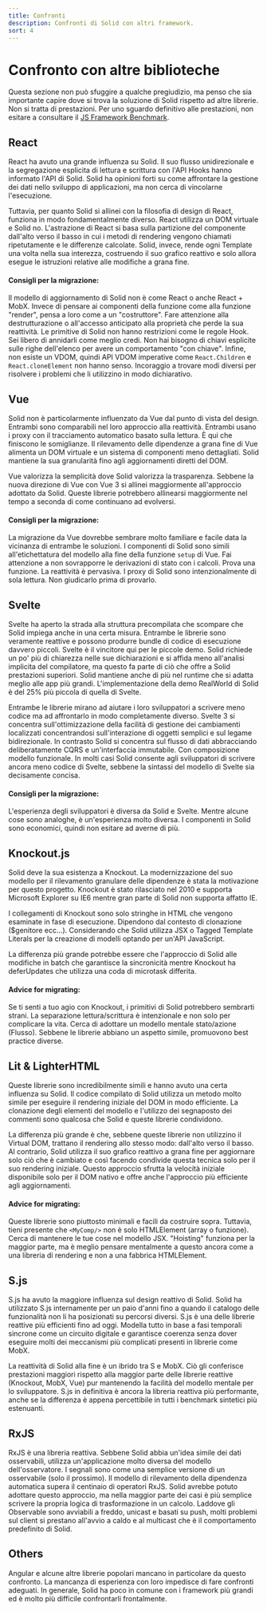 ```yaml
---
title: Confronti
description: Confronti di Solid con altri framework.
sort: 4
---
```


# Confronto con altre biblioteche

Questa sezione non può sfuggire a qualche pregiudizio, ma penso che sia importante capire dove si trova la soluzione di Solid rispetto ad altre librerie. Non si tratta di prestazioni. Per uno sguardo definitivo alle prestazioni, non esitare a consultare il [JS Framework Benchmark](https://github.com/krausest/js-framework-benchmark).

## React

React ha avuto una grande influenza su Solid. Il suo flusso unidirezionale e la segregazione esplicita di lettura e scrittura con l'API Hooks hanno informato l'API di Solid. Solid ha opinioni forti su come affrontare la gestione dei dati nello sviluppo di applicazioni, ma non cerca di vincolarne l'esecuzione.

Tuttavia, per quanto Solid si allinei con la filosofia di design di React, funziona in modo fondamentalmente diverso. React utilizza un DOM virtuale e Solid no. L'astrazione di React si basa sulla partizione del componente dall'alto verso il basso in cui i metodi di rendering vengono chiamati ripetutamente e le differenze calcolate. Solid, invece, rende ogni Template una volta nella sua interezza, costruendo il suo grafico reattivo e solo allora esegue le istruzioni relative alle modifiche a grana fine.

#### Consigli per la migrazione:

Il modello di aggiornamento di Solid non è come React o anche React + MobX. Invece di pensare ai componenti della funzione come alla funzione "render", pensa a loro come a un "costruttore". Fare attenzione alla destrutturazione o all'accesso anticipato alla proprietà che perde la sua reattività. Le primitive di Solid non hanno restrizioni come le regole Hook. Sei libero di annidarli come meglio credi. Non hai bisogno di chiavi esplicite sulle righe dell'elenco per avere un comportamento "con chiave". Infine, non esiste un VDOM, quindi API VDOM imperative come `React.Children` e `React.cloneElement` non hanno senso. Incoraggio a trovare modi diversi per risolvere i problemi che li utilizzino in modo dichiarativo.

## Vue

Solid non è particolarmente influenzato da Vue dal punto di vista del design. Entrambi sono comparabili nel loro approccio alla reattività. Entrambi usano i proxy con il tracciamento automatico basato sulla lettura. È qui che finiscono le somiglianze. Il rilevamento delle dipendenze a grana fine di Vue alimenta un DOM virtuale e un sistema di componenti meno dettagliati. Solid mantiene la sua granularità fino agli aggiornamenti diretti del DOM.

Vue valorizza la semplicità dove Solid valorizza la trasparenza. Sebbene la nuova direzione di Vue con Vue 3 si allinei maggiormente all'approccio adottato da Solid. Queste librerie potrebbero allinearsi maggiormente nel tempo a seconda di come continuano ad evolversi.

#### Consigli per la migrazione:

La migrazione da Vue dovrebbe sembrare molto familiare e facile data la vicinanza di entrambe le soluzioni. I componenti di Solid sono simili all'etichettatura del modello alla fine della funzione `setup` di Vue. Fai attenzione a non sovrapporre le derivazioni di stato con i calcoli. Prova una funzione. La reattività è pervasiva. I proxy di Solid sono intenzionalmente di sola lettura. Non giudicarlo prima di provarlo.

## Svelte

Svelte ha aperto la strada alla struttura precompilata che scompare che Solid impiega anche in una certa misura. Entrambe le librerie sono veramente reattive e possono produrre bundle di codice di esecuzione davvero piccoli. Svelte è il vincitore qui per le piccole demo. Solid richiede un po' più di chiarezza nelle sue dichiarazioni e si affida meno all'analisi implicita del compilatore, ma questo fa parte di ciò che offre a Solid prestazioni superiori. Solid mantiene anche di più nel runtime che si adatta meglio alle app più grandi. L'implementazione della demo RealWorld di Solid è del 25% più piccola di quella di Svelte.

Entrambe le librerie mirano ad aiutare i loro sviluppatori a scrivere meno codice ma ad affrontarlo in modo completamente diverso. Svelte 3 si concentra sull'ottimizzazione della facilità di gestione dei cambiamenti localizzati concentrandosi sull'interazione di oggetti semplici e sul legame bidirezionale. In contrasto Solid si concentra sul flusso di dati abbracciando deliberatamente CQRS e un'interfaccia immutabile. Con composizione modello funzionale. In molti casi Solid consente agli sviluppatori di scrivere ancora meno codice di Svelte, sebbene la sintassi del modello di Svelte sia decisamente concisa.

#### Consigli per la migrazione:

L'esperienza degli sviluppatori è diversa da Solid e Svelte. Mentre alcune cose sono analoghe, è un'esperienza molto diversa. I componenti in Solid sono economici, quindi non esitare ad averne di più.

## Knockout.js

Solid deve la sua esistenza a Knockout. La modernizzazione del suo modello per il rilevamento granulare delle dipendenze è stata la motivazione per questo progetto. Knockout è stato rilasciato nel 2010 e supporta Microsoft Explorer su IE6 mentre gran parte di Solid non supporta affatto IE.

I collegamenti di Knockout sono solo stringhe in HTML che vengono esaminate in fase di esecuzione. Dipendono dal contesto di clonazione ($genitore ecc...). Considerando che Solid utilizza JSX o Tagged Template Literals per la creazione di modelli optando per un'API JavaScript.

La differenza più grande potrebbe essere che l'approccio di Solid alle modifiche in batch che garantisce la sincronicità mentre Knockout ha deferUpdates che utilizza una coda di microtask differita.

#### Advice for migrating:

Se ti senti a tuo agio con Knockout, i primitivi di Solid potrebbero sembrarti strani. La separazione lettura/scrittura è intenzionale e non solo per complicare la vita. Cerca di adottare un modello mentale stato/azione (Flusso). Sebbene le librerie abbiano un aspetto simile, promuovono best practice diverse.

## Lit & LighterHTML

Queste librerie sono incredibilmente simili e hanno avuto una certa influenza su Solid. Il codice compilato di Solid utilizza un metodo molto simile per eseguire il rendering iniziale del DOM in modo efficiente. La clonazione degli elementi del modello e l'utilizzo dei segnaposto dei commenti sono qualcosa che Solid e queste librerie condividono.

La differenza più grande è che, sebbene queste librerie non utilizzino il Virtual DOM, trattano il rendering allo stesso modo: dall'alto verso il basso. Al contrario, Solid utilizza il suo grafico reattivo a grana fine per aggiornare solo ciò che è cambiato e così facendo condivide questa tecnica solo per il suo rendering iniziale. Questo approccio sfrutta la velocità iniziale disponibile solo per il DOM nativo e offre anche l'approccio più efficiente agli aggiornamenti.

#### Advice for migrating:

Queste librerie sono piuttosto minimali e facili da costruire sopra. Tuttavia, tieni presente che `<MyComp/>` non è solo HTMLElement (array o funzione). Cerca di mantenere le tue cose nel modello JSX. "Hoisting" funziona per la maggior parte, ma è meglio pensare mentalmente a questo ancora come a una libreria di rendering e non a una fabbrica HTMLElement.

## S.js

S.js ha avuto la maggiore influenza sul design reattivo di Solid. Solid ha utilizzato S.js internamente per un paio d'anni fino a quando il catalogo delle funzionalità non li ha posizionati su percorsi diversi. S.js è una delle librerie reattive più efficienti fino ad oggi. Modella tutto in base a fasi temporali sincrone come un circuito digitale e garantisce coerenza senza dover eseguire molti dei meccanismi più complicati presenti in librerie come MobX.

La reattività di Solid alla fine è un ibrido tra S e MobX. Ciò gli conferisce prestazioni maggiori rispetto alla maggior parte delle librerie reattive (Knockout, MobX, Vue) pur mantenendo la facilità del modello mentale per lo sviluppatore. S.js in definitiva è ancora la libreria reattiva più performante, anche se la differenza è appena percettibile in tutti i benchmark sintetici più estenuanti.

## RxJS

RxJS è una libreria reattiva. Sebbene Solid abbia un'idea simile dei dati osservabili, utilizza un'applicazione molto diversa del modello dell'osservatore. I segnali sono come una semplice versione di un osservabile (solo il prossimo). Il modello di rilevamento della dipendenza automatica supera il centinaio di operatori RxJS. Solid avrebbe potuto adottare questo approccio, ma nella maggior parte dei casi è più semplice scrivere la propria logica di trasformazione in un calcolo. Laddove gli Observable sono avviabili a freddo, unicast e basati su push, molti problemi sul client si prestano all'avvio a caldo e al multicast che è il comportamento predefinito di Solid.

## Others

Angular e alcune altre librerie popolari mancano in particolare da questo confronto. La mancanza di esperienza con loro impedisce di fare confronti adeguati. In generale, Solid ha poco in comune con i framework più grandi ed è molto più difficile confrontarli frontalmente.

